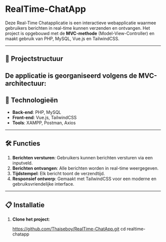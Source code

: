 # RealTime-ChatApp

Deze Real-Time Chatapplicatie is een interactieve webapplicatie waarmee gebruikers berichten in real-time kunnen verzenden en ontvangen. Het project is opgebouwd met de **MVC-methode** (Model-View-Controller) en maakt gebruik van PHP, MySQL, Vue.js en TailwindCSS.

---

## 📂 Projectstructuur

De applicatie is georganiseerd volgens de MVC-architectuur:
---

## 🔧 Technologieën

- **Back-end**: PHP, MySQL
- **Front-end**: Vue.js, TailwindCSS
- **Tools**: XAMPP, Postman, Axios

---

## 🛠️ Functies

1. **Berichten versturen**: Gebruikers kunnen berichten versturen via een inputveld.
2. **Berichten ontvangen**: Alle berichten worden in real-time weergegeven.
3. **Tijdstempel**: Elk bericht toont de verzendtijd.
4. **Responsief ontwerp**: Gemaakt met TailwindCSS voor een moderne en gebruiksvriendelijke interface.

---

## 📋 Installatie

1. **Clone het project**:

   https://github.com/Thaiseboy/RealTime-ChatApp.git
   cd realtime-chatapp